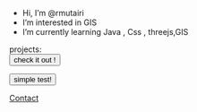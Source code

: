 -  Hi, I’m @rmutairi
-  I’m interested in GIS
-  I’m currently learning Java , Css , threejs,GIS


projects: 
<br>
<a href="https://rmutairi.github.io/weather/ ">
 <button> check it out ! </button>
</a>

<a href="https://rmutairi.github.io/simpletest/ ">
 <button> simple test! </button>
</a>

<p><a href="mailto:raidzaid655@gmail.com">Contact</a></p>


<!---
rmutairi/rmutairi is a ✨ special ✨ repository because its `README.md` (this file) appears on your GitHub profile.
You can click the Preview link to take a look at your changes.
--->
